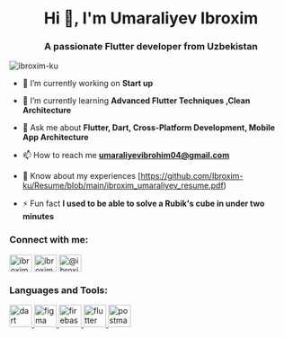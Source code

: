 <h1 align="center">Hi 👋, I'm Umaraliyev Ibroxim</h1>
<h3 align="center">A passionate Flutter developer from Uzbekistan</h3>

<p align="left"> <img src="https://komarev.com/ghpvc/?username=ibroxim-ku&label=Profile%20views&color=0e75b6&style=flat" alt="ibroxim-ku" /> </p>

- 🔭 I’m currently working on **Start up**

- 🌱 I’m currently learning **Advanced Flutter Techniques ,Clean Architecture**

- 💬 Ask me about **Flutter, Dart, Cross-Platform Development, Mobile App Architecture**

- 📫 How to reach me **umaraliyevibrohim04@gmail.com**

- 📄 Know about my experiences [https://github.com/Ibroxim-ku/Resume/blob/main/ibroxim_umaraliyev_resume.pdf)

- ⚡ Fun fact **I used to be able to solve a Rubik's cube in under two minutes**

<h3 align="left">Connect with me:</h3>
<p align="left">
<a href="https://linkedin.com/in/ibroxim-ku" target="blank"><img align="center" src="https://raw.githubusercontent.com/rahuldkjain/github-profile-readme-generator/master/src/images/icons/Social/linked-in-alt.svg" alt="ibroxim-ku" height="30" width="40" /></a>
<a href="https://instagram.com/ibroxim__ku" target="blank"><img align="center" src="https://raw.githubusercontent.com/rahuldkjain/github-profile-readme-generator/master/src/images/icons/Social/instagram.svg" alt="ibroxim__ku" height="30" width="40" /></a>
<a href="https://medium.com/@ibroxim_ku" target="blank"><img align="center" src="https://raw.githubusercontent.com/rahuldkjain/github-profile-readme-generator/master/src/images/icons/Social/medium.svg" alt="@ibroxim_ku" height="30" width="40" /></a>
</p>

<h3 align="left">Languages and Tools:</h3>
<p align="left"> <a href="https://dart.dev" target="_blank" rel="noreferrer"> <img src="https://www.vectorlogo.zone/logos/dartlang/dartlang-icon.svg" alt="dart" width="40" height="40"/> </a> <a href="https://www.figma.com/" target="_blank" rel="noreferrer"> <img src="https://www.vectorlogo.zone/logos/figma/figma-icon.svg" alt="figma" width="40" height="40"/> </a> <a href="https://firebase.google.com/" target="_blank" rel="noreferrer"> <img src="https://www.vectorlogo.zone/logos/firebase/firebase-icon.svg" alt="firebase" width="40" height="40"/> </a> <a href="https://flutter.dev" target="_blank" rel="noreferrer"> <img src="https://www.vectorlogo.zone/logos/flutterio/flutterio-icon.svg" alt="flutter" width="40" height="40"/> </a> <a href="https://postman.com" target="_blank" rel="noreferrer"> <img src="https://www.vectorlogo.zone/logos/getpostman/getpostman-icon.svg" alt="postman" width="40" height="40"/> </a> </p>
